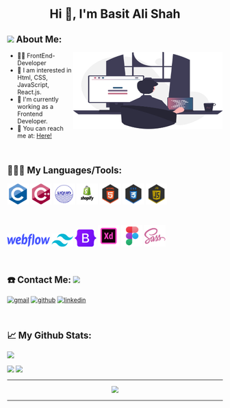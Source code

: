 <!-- <h1 align="center">Hi 👋, I'm Basit Ali Shah</h1>
<h3 align="center">A passionate frontend developer from Pakistan</h3>

<h3 align="center">Languages and Tools:</h3>
<p align="center"> <a href="https://getbootstrap.com" target="_blank" rel="noreferrer"> <img src="https://raw.githubusercontent.com/devicons/devicon/master/icons/bootstrap/bootstrap-plain-wordmark.svg" alt="bootstrap" width="40" height="40"/> </a> <a href="https://www.w3schools.com/cpp/" target="_blank" rel="noreferrer"> <img src="https://raw.githubusercontent.com/devicons/devicon/master/icons/cplusplus/cplusplus-original.svg" alt="cplusplus" width="40" height="40"/> </a> <a href="https://www.w3schools.com/css/" target="_blank" rel="noreferrer"> <img src="https://raw.githubusercontent.com/devicons/devicon/master/icons/css3/css3-original-wordmark.svg" alt="css3" width="40" height="40"/> </a> <a href="https://www.figma.com/" target="_blank" rel="noreferrer"> <img src="https://www.vectorlogo.zone/logos/figma/figma-icon.svg" alt="figma" width="40" height="40"/> </a> <a href="https://www.w3.org/html/" target="_blank" rel="noreferrer"> <img src="https://raw.githubusercontent.com/devicons/devicon/master/icons/html5/html5-original-wordmark.svg" alt="html5" width="40" height="40"/> </a> <a href="https://developer.mozilla.org/en-US/docs/Web/JavaScript" target="_blank" rel="noreferrer"> <img src="https://raw.githubusercontent.com/devicons/devicon/master/icons/javascript/javascript-original.svg" alt="javascript" width="40" height="40"/> </a> <a href="https://sass-lang.com" target="_blank" rel="noreferrer"> <img src="https://raw.githubusercontent.com/devicons/devicon/master/icons/sass/sass-original.svg" alt="sass" width="40" height="40"/> </a> <a href="https://tailwindcss.com/" target="_blank" rel="noreferrer"> <img src="https://www.vectorlogo.zone/logos/tailwindcss/tailwindcss-icon.svg" alt="tailwind" width="40" height="40"/> </a> <a href="https://www.adobe.com/products/xd.html" target="_blank" rel="noreferrer"> <img src="https://cdn.worldvectorlogo.com/logos/adobe-xd.svg" alt="xd" width="40" height="40"/> </a> </p> -->

<h1 align="center">Hi 👋, I'm Basit Ali Shah</h1>

## <img src="https://github.com/TheDudeThatCode/TheDudeThatCode/blob/master/Assets/Developer.gif" width="45" /> About Me:

<a href="https://github.com/basit333"><img align="right" width="350"  height="180" src="/Misc/codingsvg.svg"></a>

- 👨‍💻 FrontEnd-Developer
- 📙 I am interested in Html, CSS, JavaScript, React.js.
- 🎯 I'm currently working as a Frontend Developer.
- 📧 You can reach me at: <a href= "shahbasit741@gmail.com"> Here! </a>

<p>&nbsp;</p>

## 👨🏻‍💻 My Languages/Tools:

<div>
<p align="left">
<img src="/Misc/image%20backups/homeycombs/C.svg" alt="c" width="50" height="50"/>
<img src="/Misc/image%20backups/homeycombs/C%2B%2B.svg" alt="cplusplus" width="50" height="50"/>
<img src="/Misc/image%20backups/homeycombs/liquid-logo-text.png" alt="liquid" width="50" height="50"/>
<img src="/Misc/image%20backups/homeycombs/shopify-logo-png-6872.png" alt="shopify" width="50" height="50"/>
<img src="/Misc/image%20backups/homeycombs/HTML5.png" alt="html5" width="50" height="50"/>
<img src="/Misc/image%20backups/homeycombs/CSS3.png" alt="css3" width="50" height="50"/>
<img src="/Misc/image%20backups/homeycombs/JavaScript.png" alt="javascript" width="50" height="50"/>
<p>&nbsp;</p>
<p align="left">

<img src="/Misc/image%20backups/homeycombs/webflow.512x129.png" alt="webflow" width="100" height="30"/>
<img src="/Misc/image%20backups/homeycombs/tailwind-css-icon.png" alt="tailwind" width="50" height="30"/>
<img src="/Misc/image%20backups/homeycombs/bootstrap-5-logo-icon.png" alt="bootstrap" width="50" height="40"/>
<img src="/Misc/image%20backups/homeycombs/icons8-adobe-xd-512.png" alt="adobe xd" width="50" height="50"/>
<img src="/Misc/image%20backups/homeycombs/icons8-figma-512.png" alt="figma" width="50" height="50"/>
<img src="/Misc/image%20backups/homeycombs/sass.png" alt="sass" width="50" height="50"/>

 
</p>
</div>

<p>&nbsp;</p>

## ☎️ Contact Me: <img src="https://github.com/TheDudeThatCode/TheDudeThatCode/blob/master/Assets/Handshake.gif" height="32px">

<p align="left">
<a href = "shahbasit741@gmail.com"><img src='https://img.icons8.com/color/48/000000/gmail.png' alt='gmail' height='40'></a>
<a href = "https://github.com/basit333"><img src='https://img.icons8.com/color/2x/github--v1.png' alt='github' height='40'></a>
<a href = "https://linkedin.com/in/basit-ali-shah-197253247"
/><img src='https://img.icons8.com/color/2x/linkedin.png' alt='linkedin' height='40'></a>

<p>&nbsp;</p>

## 📈 My Github Stats: <a href="https://github.com/basit333" /></a>

 <a href="https://github.com/basit333"> <img src="https://komarev.com/ghpvc/?username=basit333&label=Profile+Views&color=2e8b57&style=flat" /></a>

<a href="https://github.com/basit333">
  <img height="160px" src="https://github-readme-stats.vercel.app/api?username=basit333&count_private=true&include_all_commits=true&show_icons=true&hide_border=true&border_radius=15&line_height=24&&title_color=020024&text_color=ffffff&icon_color=020024&bg_color=4,C06C84,6C5B7B,355C7D" /></a>


<a href="https://github.com/basit333">
  <img height="160px" src="https://github-readme-stats.vercel.app/api/top-langs/?username=basit333&langs_count=6&layout=compact&hide_border=true&border_radius=15&line_height=24&card_width=380&title_color=020024&text_color=ffffff&bg_color=1,355C7D,6C5B7B,C06C84" /></a>

---

<p align="center">
<a href="https://github.com/basit333">
  <img src="http://github-readme-streak-stats.herokuapp.com?user=basit333&theme=dracula&hide_border=true&background=355C7D00&stroke=FF6E96&dates=DDDDDD" /></a>

---

